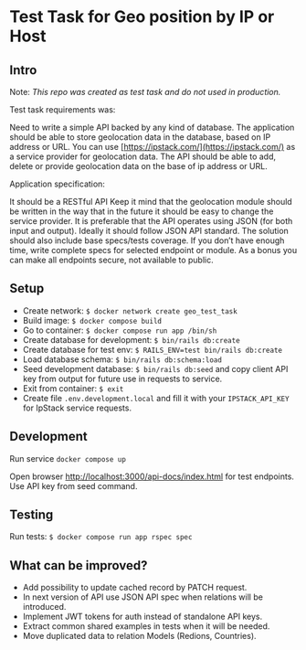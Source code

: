# Test Task for Geo position by IP or Host

## Intro

Note: *This repo was created as test task and do not used in production.*

Test task requirements was:

Need to write a simple API backed by any kind of database. The application should be able to store geolocation data in the database, based on IP address or URL. You can use [https://ipstack.com/](https://ipstack.com/) as a service provider for geolocation data. The API should be able to add, delete or provide geolocation data on the base of ip address or URL.

Application specification:

It should be a RESTful API
Keep it mind that the geolocation module should be written in the way that in the future it should be easy to change the service provider.
It is preferable that the API operates using JSON (for both input and output). Ideally it should follow JSON API standard.
The solution should also include base specs/tests coverage. If you don’t have enough time, write complete specs for selected endpoint or module.
As a bonus you can make all endpoints secure, not available to public.

## Setup

* Create network: `$ docker network create geo_test_task`
* Build image: `$ docker compose build`
* Go to container: `$ docker compose run app /bin/sh`
* Create database for development: `$ bin/rails db:create`
* Create database for test env: `$ RAILS_ENV=test bin/rails db:create`
* Load database schema: `$ bin/rails db:schema:load`
* Seed development database: `$ bin/rails db:seed` and copy client API key from output for future use in requests to service.
* Exit from container: `$ exit`
* Create file `.env.development.local` and fill it with your `IPSTACK_API_KEY` for IpStack service requests.

## Development

Run service `docker compose up`

Open browser [http://localhost:3000/api-docs/index.html](http://localhost:3000/api-docs/index.html) for test endpoints. Use API key from seed command.

## Testing

Run tests: `$ docker compose run app rspec spec`

## What can be improved?

* Add possibility to update cached record by PATCH request.
* In next version of API use JSON API spec when relations will be introduced.
* Implement JWT tokens for auth instead of standalone API keys.
* Extract common shared examples in tests when it will be needed.
* Move duplicated data to relation Models (Redions, Countries).
